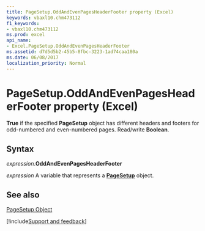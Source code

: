 ```yaml
---
title: PageSetup.OddAndEvenPagesHeaderFooter property (Excel)
keywords: vbaxl10.chm473112
f1_keywords:
- vbaxl10.chm473112
ms.prod: excel
api_name:
- Excel.PageSetup.OddAndEvenPagesHeaderFooter
ms.assetid: d7d5d5b2-45b5-8fbc-3223-1ad74caa180a
ms.date: 06/08/2017
localization_priority: Normal
---
```



# PageSetup.OddAndEvenPagesHeaderFooter property (Excel)

 **True** if the specified **PageSetup** object has different headers and footers for odd-numbered and even-numbered pages. Read/write **Boolean**.


## Syntax

_expression_.**OddAndEvenPagesHeaderFooter**

_expression_ A variable that represents a **[PageSetup](Excel.PageSetup.md)** object.


## See also


[PageSetup Object](Excel.PageSetup.md)

[!include[Support and feedback](~/includes/feedback-boilerplate.md)]